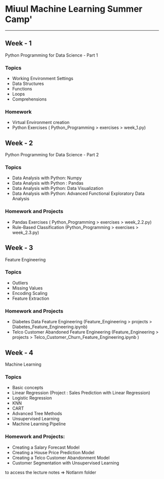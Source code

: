  


# Miuul Machine Learning Summer Camp'
---



## Week - 1 
Python Programming for Data Science - Part 1
### Topics
- Working Environment Settings
- Data Structures
- Functions
- Loops
- Comprehensions
### Homework
- Virtual Environment creation  
- Python Exercises ( Python_Programming > exercises > week_1.py)

## Week - 2
Python Programming for Data Science - Part 2
### Topics
- Data Analysis with Python: Numpy
- Data Analysis with Python : Pandas
- Data Analysis with Python: Data Visualization
- Data Analysis with Python: Advanced Functional Exploratory Data Analysis
### Homework and Projects
- Pandas Exercises ( Python_Programming > exercises > week_2.2.py)
- Rule-Based Classification (Python_Programming > exercises > week_2.3.py)

## Week - 3
Feature Engineering 
### Topics
- Outliers
- Missing Values
- Encoding Scaling
- Feature Extraction
### Homework and Projects
- Diabetes Data Feature Engineering (Feature_Engineering > projects > Diabetes_Feature_Engineering.ipynb)
- Telco Customer Abandoned Feature Engineering (Feature_Engineering  > projects > Telco_Customer_Churn_Feature_Engineering.ipynb )
## Week - 4
Machine Learning  
### Topics
- Basic concepts
- Linear Regression  (Project : Sales Prediction with Linear Regression)
- Logistic Regression
- KNN
- CART
- Advanced Tree Methods
- Unsupervised Learning
- Machine Learning Pipeline
###  Homework and Projects:
- Creating a Salary Forecast Model
- Creating a House Price Prediction Model
- Creating a Telco Customer Abandonment Model
- Customer Segmentation with Unsupervised Learning

to access the lecture notes =>  Notlarım folder